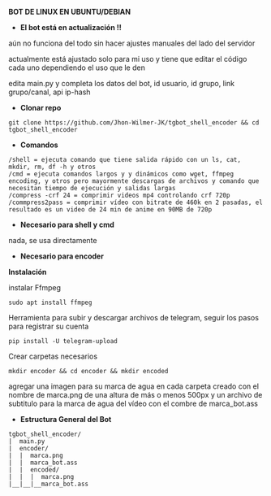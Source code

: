 **BOT DE LINUX EN UBUNTU/DEBIAN**

- **El bot está en actualización !!**

aún no funciona del todo sin hacer ajustes manuales del lado del servidor

actualmente está ajustado solo para mi uso y tiene que editar el código cada uno dependiendo el uso que le den

edita main.py y completa los datos del bot, id usuario, id grupo, link grupo/canal, api ip-hash

- **Clonar repo**
```
git clone https://github.com/Jhon-Wilmer-JK/tgbot_shell_encoder && cd tgbot_shell_encoder
```

- **Comandos**
```
/shell = ejecuta comando que tiene salida rápido con un ls, cat, mkdir, rm, df -h y otros
/cmd = ejecuta comandos largos y y dinámicos como wget, ffmpeg encoding, y otros pero mayormente descargas de archivos y comando que necesitan tiempo de ejecución y salidas largas
/compress -crf 24 = comprimir videos mp4 controlando crf 720p
/commpress2pass = comprimir vídeo con bitrate de 460k en 2 pasadas, el resultado es un video de 24 min de anime en 90MB de 720p
```
- **Necesario para shell y cmd**

nada, se usa directamente

- **Necesario para encoder**

**Instalación**

instalar Ffmpeg
```
sudo apt install ffmpeg
```

Herramienta para subir y descargar archivos de telegram, seguir los pasos para registrar su cuenta
```
pip install -U telegram-upload
```

Crear carpetas necesarios
```
mkdir encoder && cd encoder && mkdir encoded
```

agregar una imagen para su marca de agua en cada carpeta creado con el nombre de marca.png de una altura de más o menos 500px
y un archivo de subtitulo para la marca de agua del vídeo con el combre de marca_bot.ass

- **Estructura General del Bot**
```
tgbot_shell_encoder/
|  main.py
|  encoder/
|  |  marca.png
|  |  marca_bot.ass
|  |  encoded/
|  |  |  marca.png
|__|__|__marca_bot.ass
```
